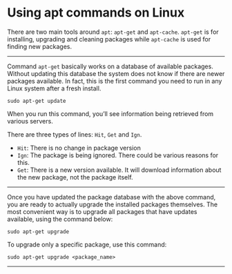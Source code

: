 # Using apt commands on Linux

There are two main tools around `apt`: `apt-get` and `apt-cache`. `apt-get` is for installing, upgrading and cleaning packages while `apt-cache` is used for finding new packages.

-----------------------------

Command `apt-get` basically works on a database of available packages. Without updating this database the system does not know if there are newer packages available. In fact, this is the first command you need to run in any Linux system after a fresh install.

```
sudo apt-get update
```

When you run this command, you’ll see information being retrieved from various servers.

There are three types of lines: `Hit`, `Get` and `Ign`.

+ `Hit`: There is no change in package version
+ `Ign`: The package is being ignored. There could be various reasons for this.
+ `Get`: There is a new version available. It will download information about the new package, not the package itself.

-----------------------------

Once you have updated the package database with the above command, you are ready to actually upgrade the installed packages themselves. The most convenient way is to upgrade all packages that have updates available, using the command below:

```
sudo apt-get upgrade
```

To upgrade only a specific package, use this command:

```
sudo apt-get upgrade <package_name>
```

-----------------------------

